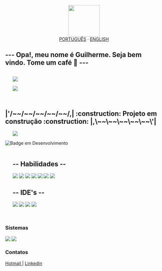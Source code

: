 <div id="header" align="center">
  <img src="https://media.giphy.com/media/M9gbBd9nbDrOTu1Mqx/giphy.gif" width="100"/>
</div>

<div align="center">
  <a href="/readme_pt-BR.md">PORTUGUÊS</a>
  ·
  <a href="/readme_us.md">ENGLISH</a>
</div>

<h2> --- Opa!, meu nome é Guilherme. Seja bem vindo. Tome um café 🍵 --- </h2>

<div class="col-6" style="display:flex">
  <div class="status">
    <ul>
      <img src="https://github-readme-streak-stats.herokuapp.com/?user=GuilhermeSotti&theme=monokai&date_format=j/n/Y">
    </ul>
    <ul>
      <img src="https://github-readme-stats.vercel.app/api/top-langs/?username=GuilhermeSotti&layout=compact&theme=monokai&custom_title=Minhas&nbsp;Liguagens&nbsp;Preferidas">
    </ul>
  </div>
</div>

<br/>

<div>
  <h2> <b> |'/~~/~~/~~/~~/~~/,| :construction: Projeto em construção :construction: |,\~~\~~\~~\~~\~~\'| </b> </h2>
  <ul>
     <img src="https://github-readme-stats.vercel.app/api/pin/?username=GuilhermeSotti&repo=TestsAPI&theme=monokai">
  </ul>
</div>

![Badge em Desenvolvimento](http://img.shields.io/static/v1?label=STATUS&message=EM%20DESENVOLVIMENTO&color=GREEN&style=for-the-badge)
<br/>
<br/>

<div class="skill">
  <ul>
    <h2> -- Habilidades -- </h2>
      <img src="https://icongr.am/devicon/java-original.svg?size=40&color=currentColor">
      <img src="https://icongr.am/devicon/html5-original.svg?size=40&color=currentColor">
      <img src="https://icongr.am/devicon/css3-original.svg?size=40&color=currentColor">
      <img src="https://icongr.am/devicon/amazonwebservices-original.svg?size=40&color=currentColor">
      <img src="https://icongr.am/devicon/android-original.svg?size=40&color=currentColor">
      <img src="https://icongr.am/devicon/vagrant-original.svg?size=40&color=currentColor">
      <img src="https://icongr.am/devicon/python-original.svg?size=40&color=currentColor">
  </ul>
</div>

<div class="ides">
  <ul>
    <h2> -- IDE's -- </h2>
      <img src="https://icongr.am/devicon/visualstudio-plain.svg?size=40&color=currentColor">
      <img src="https://icongr.am/devicon/docker-original.svg?size=40&color=currentColor">
      <img src="https://icongr.am/devicon/pycharm-original.svg?size=40&color=currentColor">
      <img src="https://icongr.am/simple/androidstudio.svg?size=40&color=20a754&colored=false">
  </ul>
</div>
<br/>

<div>
  <h3> Sistemas </h3>
    <img src="https://img.shields.io/badge/Windows-0078D6?style=for-the-badge&logo=windows&logoColor=white">
    <img src="https://img.shields.io/badge/Linux-0078D6?style=for-the-badge&color=grey&logo=linux&logoColor=white">
</div>

<div>
  <h3> Contatos </h3>
    <a href="mailto:Gpiresmachado@hotmail.com"> Hotmail </a>
    |
    <a href="https://www.linkedin.com/in/guilherme-pires-de-sotti-machado-296a7417a/"> Linkedin </a>
</div>

<!---
GuilhermeSotti/GuilhermeSotti is a ✨ special ✨ repository because its `README.md` (this file) appears on your GitHub profile.
You can click the Preview link to take a look at your changes.
--->
